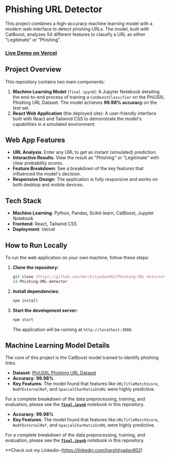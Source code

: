 # Phishing URL Detector

This project combines a high-accuracy machine learning model with a modern web interface to detect phishing URLs. The model, built with CatBoost, analyzes 54 different features to classify a URL as either "Legitimate" or "Phishing".

### **[Live Demo on Vercel](https://phishing-url-detector-neon.vercel.app/)** 



## Project Overview

This repository contains two main components:

1.  **Machine Learning Model** (`final.ipynb`): A Jupyter Notebook detailing the end-to-end process of training a `CatBoostClassifier` on the PhiUSIIL Phishing URL Dataset. The model achieves **99.98% accuracy** on the test set.
2.  **React Web Application** (the deployed site): A user-friendly interface built with React and Tailwind CSS to demonstrate the model's capabilities in a simulated environment.

##  Web App Features

* **URL Analysis**: Enter any URL to get an instant (simulated) prediction.
* **Interactive Results**: View the result as "Phishing" or "Legitimate" with clear probability scores.
* **Feature Breakdown**: See a breakdown of the key features that influenced the model's decision.
* **Responsive Design**: The application is fully responsive and works on both desktop and mobile devices.
  
## Tech Stack

* **Machine Learning**: Python, Pandas, Scikit-learn, CatBoost, Jupyter Notebook
* **Frontend**: React, Tailwind CSS
* **Deployment**: Vercel

##  How to Run Locally

To run the web application on your own machine, follow these steps:

1.  **Clone the repository:**
    ```bash
    git clone [https://github.com/Harshityadav802/Phishing-URL-detector.git](https://github.com/Harshityadav802/Phishing-URL-Detector.git)
    cd Phishing-URL-detector
    ```

2.  **Install dependencies:**
    ```bash
    npm install
    ```

3.  **Start the development server:**
    ```bash
    npm start
    ```
    The application will be running at `http://localhost:3000`.

## Machine Learning Model Details

The core of this project is the CatBoost model trained to identify phishing links.

* **Dataset**: [PhiUSIIL Phishing URL Dataset](https://archive.ics.uci.edu/dataset/967/phiusiil+phishing+url+dataset)
* **Accuracy**: **99.98%**
* **Key Features**: The model found that features like `URLTitleMatchScore`, `NoOfExternalRef`, and `SpacialCharRatioInURL` were highly predictive.

For a complete breakdown of the data preprocessing, training, and evaluation, please see the [**`final.ipynb`**](https://github.com/Harshityadav802/Phishing-URL-detector/main/final.ipynb) notebook in this repository.

* **Accuracy**: **99.98%**
* **Key Features**: The model found that features like `URLTitleMatchScore`, `NoOfExternalRef`, and `SpacialCharRatioInURL` were highly predictive.

For a complete breakdown of the data preprocessing, training, and evaluation, please see the [**`final.ipynb`**](https://github.com/Harshityadav802/Phishing-URL-detector/main/final.ipynb) notebook in this repository.



**Check out my Linkedin-(https://linkedin.com/harshityadav802)
